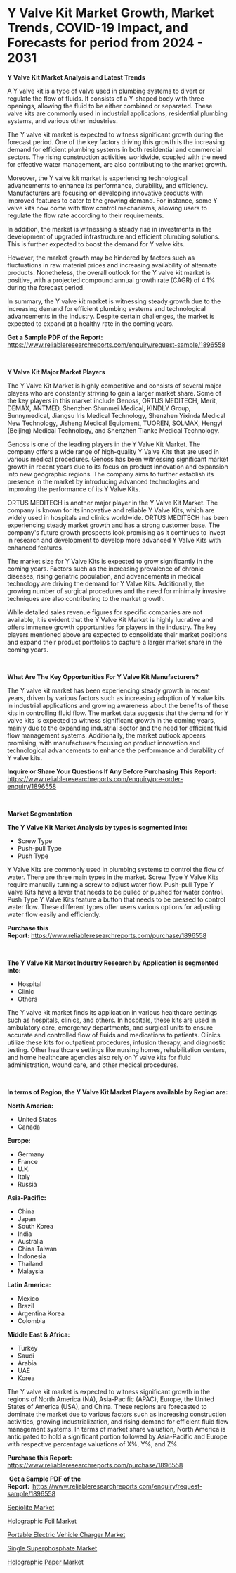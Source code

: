 <p><h1>Y Valve Kit Market Growth, Market Trends, COVID-19 Impact, and Forecasts for period from 2024 - 2031</h1></p><p><strong>Y Valve Kit Market Analysis and Latest Trends</strong></p>
<p><p>A Y valve kit is a type of valve used in plumbing systems to divert or regulate the flow of fluids. It consists of a Y-shaped body with three openings, allowing the fluid to be either combined or separated. These valve kits are commonly used in industrial applications, residential plumbing systems, and various other industries.</p><p>The Y valve kit market is expected to witness significant growth during the forecast period. One of the key factors driving this growth is the increasing demand for efficient plumbing systems in both residential and commercial sectors. The rising construction activities worldwide, coupled with the need for effective water management, are also contributing to the market growth.</p><p>Moreover, the Y valve kit market is experiencing technological advancements to enhance its performance, durability, and efficiency. Manufacturers are focusing on developing innovative products with improved features to cater to the growing demand. For instance, some Y valve kits now come with flow control mechanisms, allowing users to regulate the flow rate according to their requirements.</p><p>In addition, the market is witnessing a steady rise in investments in the development of upgraded infrastructure and efficient plumbing solutions. This is further expected to boost the demand for Y valve kits.</p><p>However, the market growth may be hindered by factors such as fluctuations in raw material prices and increasing availability of alternate products. Nonetheless, the overall outlook for the Y valve kit market is positive, with a projected compound annual growth rate (CAGR) of 4.1% during the forecast period.</p><p>In summary, the Y valve kit market is witnessing steady growth due to the increasing demand for efficient plumbing systems and technological advancements in the industry. Despite certain challenges, the market is expected to expand at a healthy rate in the coming years.</p></p>
<p><strong>Get a Sample PDF of the Report:&nbsp;</strong> <a href="https://www.reliableresearchreports.com/enquiry/request-sample/1896558">https://www.reliableresearchreports.com/enquiry/request-sample/1896558</a></p>
<p>&nbsp;</p>
<p><strong>Y Valve Kit Major Market Players</strong></p>
<p><p>The Y Valve Kit Market is highly competitive and consists of several major players who are constantly striving to gain a larger market share. Some of the key players in this market include Genoss, ORTUS MEDITECH, Merit, DEMAX, ANTMED, Shenzhen Shunmei Medical, KINDLY Group, Sunnymedical, Jiangsu Iris Medical Technology, Shenzhen Yixinda Medical New Technology, Jisheng Medical Equipment, TUOREN, SOLMAX, Hengyi (Beijing) Medical Technology, and Shenzhen Tianke Medical Technology.</p><p>Genoss is one of the leading players in the Y Valve Kit Market. The company offers a wide range of high-quality Y Valve Kits that are used in various medical procedures. Genoss has been witnessing significant market growth in recent years due to its focus on product innovation and expansion into new geographic regions. The company aims to further establish its presence in the market by introducing advanced technologies and improving the performance of its Y Valve Kits.</p><p>ORTUS MEDITECH is another major player in the Y Valve Kit Market. The company is known for its innovative and reliable Y Valve Kits, which are widely used in hospitals and clinics worldwide. ORTUS MEDITECH has been experiencing steady market growth and has a strong customer base. The company's future growth prospects look promising as it continues to invest in research and development to develop more advanced Y Valve Kits with enhanced features.</p><p>The market size for Y Valve Kits is expected to grow significantly in the coming years. Factors such as the increasing prevalence of chronic diseases, rising geriatric population, and advancements in medical technology are driving the demand for Y Valve Kits. Additionally, the growing number of surgical procedures and the need for minimally invasive techniques are also contributing to the market growth.</p><p>While detailed sales revenue figures for specific companies are not available, it is evident that the Y Valve Kit Market is highly lucrative and offers immense growth opportunities for players in the industry. The key players mentioned above are expected to consolidate their market positions and expand their product portfolios to capture a larger market share in the coming years.</p></p>
<p>&nbsp;</p>
<p><strong>What Are The Key Opportunities For Y Valve Kit Manufacturers?</strong></p>
<p><p>The Y valve kit market has been experiencing steady growth in recent years, driven by various factors such as increasing adoption of Y valve kits in industrial applications and growing awareness about the benefits of these kits in controlling fluid flow. The market data suggests that the demand for Y valve kits is expected to witness significant growth in the coming years, mainly due to the expanding industrial sector and the need for efficient fluid flow management systems. Additionally, the market outlook appears promising, with manufacturers focusing on product innovation and technological advancements to enhance the performance and durability of Y valve kits.</p></p>
<p><strong>Inquire or Share Your Questions If Any Before Purchasing This Report:</strong> <a href="https://www.reliableresearchreports.com/enquiry/pre-order-enquiry/1896558">https://www.reliableresearchreports.com/enquiry/pre-order-enquiry/1896558</a></p>
<p>&nbsp;</p>
<p><strong>Market Segmentation</strong></p>
<p><strong>The Y Valve Kit Market Analysis by types is segmented into:</strong></p>
<p><ul><li>Screw Type</li><li>Push-pull Type</li><li>Push Type</li></ul></p>
<p><p>Y Valve Kits are commonly used in plumbing systems to control the flow of water. There are three main types in the market. Screw Type Y Valve Kits require manually turning a screw to adjust water flow. Push-pull Type Y Valve Kits have a lever that needs to be pulled or pushed for water control. Push Type Y Valve Kits feature a button that needs to be pressed to control water flow. These different types offer users various options for adjusting water flow easily and efficiently.</p></p>
<p><strong>Purchase this Report:&nbsp;</strong><a href="https://www.reliableresearchreports.com/purchase/1896558">https://www.reliableresearchreports.com/purchase/1896558</a></p>
<p>&nbsp;</p>
<p><strong>The Y Valve Kit Market Industry Research by Application is segmented into:</strong></p>
<p><ul><li>Hospital</li><li>Clinic</li><li>Others</li></ul></p>
<p><p>The Y valve kit market finds its application in various healthcare settings such as hospitals, clinics, and others. In hospitals, these kits are used in ambulatory care, emergency departments, and surgical units to ensure accurate and controlled flow of fluids and medications to patients. Clinics utilize these kits for outpatient procedures, infusion therapy, and diagnostic testing. Other healthcare settings like nursing homes, rehabilitation centers, and home healthcare agencies also rely on Y valve kits for fluid administration, wound care, and other medical procedures.</p></p>
<p>&nbsp;</p>
<p><strong>In terms of Region, the Y Valve Kit Market Players available by Region are:</strong></p>
<p>
    <p> <strong> North America: </strong>
        <ul>
            <li>United States</li>
            <li>Canada</li>
        </ul>
        </p> 
    <p> <strong> Europe: </strong>
        <ul>
            <li>Germany</li>
            <li>France</li>
            <li>U.K.</li>
            <li>Italy</li>
            <li>Russia</li>
        </ul>
        </p> 
    <p> <strong> Asia-Pacific: </strong>
        <ul>
            <li>China</li>
            <li>Japan</li>
            <li>South Korea</li>
            <li>India</li>
            <li>Australia</li>
            <li>China Taiwan</li>
            <li>Indonesia</li>
            <li>Thailand</li>
            <li>Malaysia</li>
        </ul>
        </p> 
    <p> <strong> Latin America: </strong>
        <ul>
            <li>Mexico</li>
            <li>Brazil</li>
            <li>Argentina Korea</li>
            <li>Colombia</li>
        </ul>
        </p> 
    <p> <strong> Middle East & Africa: </strong>
        <ul>
            <li>Turkey</li>
            <li>Saudi</li>
            <li>Arabia</li>
            <li>UAE</li>
            <li>Korea</li>
        </ul>
    </p>
    </p>
<p><p>The Y valve kit market is expected to witness significant growth in the regions of North America (NA), Asia-Pacific (APAC), Europe, the United States of America (USA), and China. These regions are forecasted to dominate the market due to various factors such as increasing construction activities, growing industrialization, and rising demand for efficient fluid flow management systems. In terms of market share valuation, North America is anticipated to hold a significant portion followed by Asia-Pacific and Europe with respective percentage valuations of X%, Y%, and Z%.</p></p>
<p><strong>Purchase this Report: </strong><a href="https://www.reliableresearchreports.com/purchase/1896558">https://www.reliableresearchreports.com/purchase/1896558</a></p>
<p>&nbsp;<strong>Get a Sample PDF of the Report:&nbsp;&nbsp;</strong><a href="https://www.reliableresearchreports.com/enquiry/request-sample/1896558">https://www.reliableresearchreports.com/enquiry/request-sample/1896558</a></p>
<p><strong></strong></p>
<p><p><a href="https://medium.com/@greisdukagjini2014/sepiolite-market-size-cagr-trends-2024-2030-9c0878c6a45f">Sepiolite Market</a></p><p><a href="https://medium.com/@greisdukagjini2014/holographic-foil-market-size-reveals-the-best-marketing-channels-in-global-industry-c09f7df9534c">Holographic Foil Market</a></p><p><a href="https://medium.com/p/67e1194b2d84/edit">Portable Electric Vehicle Charger Market</a></p><p><a href="https://medium.com/@greisdukagjini2014/single-superphosphate-market-the-key-to-successful-business-strategy-forecast-till-2031-1d38f614df4f">Single Superphosphate Market</a></p><p><a href="https://medium.com/@greisdukagjini2014/holographic-paper-market-insights-into-market-cagr-market-trends-and-growth-strategies-f65ca57983b8">Holographic Paper Market</a></p></p>